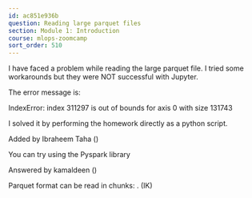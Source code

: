 ```yaml
---
id: ac851e936b
question: Reading large parquet files
section: Module 1: Introduction
course: mlops-zoomcamp
sort_order: 510
---
```


I have faced a problem while reading the large parquet file. I tried some workarounds but they were NOT successful with Jupyter.

The error message is:

IndexError: index 311297 is out of bounds for axis 0 with size 131743

I solved it by performing the homework directly as a python script.

Added by Ibraheem Taha ()

You can try using the Pyspark library

Answered by kamaldeen ()

Parquet format can be read in chunks: . (IK)

